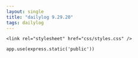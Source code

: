 ```yaml
---
layout: single
title: "dailylog 9.29.20"
tags: dailylog
---
```


`<link rel="stylesheet" href="css/styles.css" />`

`app.use(express.static('public'))`
